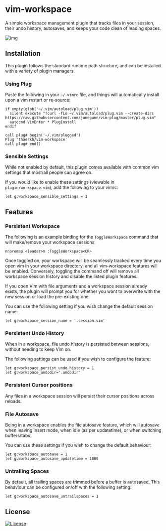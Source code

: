 vim-workspace
=========
A simple workspace management plugin that tracks files in your session, their undo history, autosaves, and keeps your code clean of leading spaces.

![img](https://raw.githubusercontent.com/thaerkh/vim-workspace/master/wiki/screenshots/demo.gif)

## Installation
This plugin follows the standard runtime path structure, and can be installed with a variety of plugin managers.
### Using Plug
Paste the following in your `~/.vimrc` file, and things will automatically install upon a vim restart or re-source:
```
if empty(glob('~/.vim/autoload/plug.vim'))
  silent execute "!curl -fLo ~/.vim/autoload/plug.vim --create-dirs https://raw.githubusercontent.com/junegunn/vim-plug/master/plug.vim"
  autocmd VimEnter * PlugInstall
endif

call plug# begin('~/.vim/plugged')
Plug 'thaerkh/vim-workspace'
call plug# end()
```

### Sensible Settings
While not enabled by default, this plugin comes available with common vim settings that most/all people can agree on.

If you would like to enable these settings (viewable in `plugin/workspace.vim`), add the following to your vimrc:
```
let g:workspace_sensible_settings = 1
```
## Features
### Persistent Workspace
The following is an example binding for the `ToggleWorkspace` command that will make/remove your workspace sessions:
```
nnoremap <leader>m :ToggleWorkspace<CR>
```
 Once toggled on, your workspace will be seamlessly tracked every time you open vim in your workspace directory, and all vim-workspace features will be enabled. Conversely, toggling the command off will remove all workspace session history and disable the listed plugin features.

If you open Vim with file arguments and a workspace session already exists, the plugin will prompt you for whether you want to overwrite with the new session or load the pre-existing one.

You can use the following setting if you wish change the default session name:
```
let g:workspace_session_name = '.session.vim'
```
### Persistent Undo History

When in a workspace, file undo history is persisted between sessions, without needing to keep Vim on.

The following settings can be used if you wish to configure the feature:
```
let g:workspace_persist_undo_history = 1
let g:workspace_undodir='.undodir'
```
### Persistent Cursor positions
Any files in a workspace session will persist their cursor positions across reloads.
### File Autosave
Being in a workspace enables the file autosave feature, which will autosave when leaving insert mode, when idle (as per updatetime), or when switching buffers/tabs.

You can use these settings if you wish to change the default behaviour:
```
let g:workspace_autosave = 1
let g:workspace_autosave_updatetime = 1000
```
### Untrailing Spaces
By default, all trailing spaces are trimmed before a buffer is autosaved. This behaviour can be configured on/off with the following setting:
```
let g:workspace_autosave_untrailspaces = 1
```

## License
[![License](https://img.shields.io/badge/License-Apache%202.0-blue.svg)](https://opensource.org/licenses/Apache-2.0)
